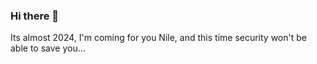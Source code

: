 ### Hi there 👋

<!--
**Jebadiah-Kerman/Jebadiah-Kerman** is a ✨ _special_ ✨ repository because its `README.md` (this file) appears on your GitHub profile.

Here are some ideas to get you started:

- 🔭 I’m currently working on a camera system to monitor foxes
- 🌱 I’m currently learning Javascript
- 👯 I’m looking to collaborate on my projects
- 🤔 I’m looking for help with Rasberry pi coding
- 💬 Ask me about my Toyota Corolla
- 📫 How to reach me: carrier pigion 
- 😄 Pronouns: He/He
- ⚡ Fun fact: In 2019, I was banned from the Disney Springs Rainforest Cafe for 5 years for attempting to mud-wrestle the animatronic Gator 
-->Its almost 2024, I'm coming for you Nile, and this time security won't be able to save you...
